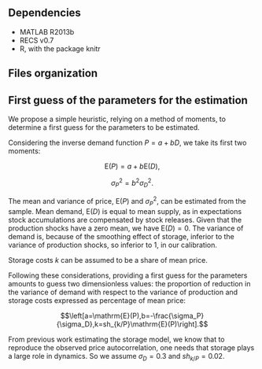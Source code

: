 ## Dependencies

* MATLAB R2013b
* RECS v0.7
* R, with the package knitr

## Files organization

## First guess of the parameters for the estimation

We propose a simple heuristic, relying on a method of moments, to determine a
first guess for the parameters to be estimated.

Considering the inverse demand function $P=a+b D$, we take its first two
moments:

$$\mathrm{E}(P)=a+b\mathrm{E}(D),$$

$$\sigma_P^2=b^2\sigma_D^2.$$

The mean and variance of price, $\mathrm{E}(P)$ and $\sigma_P^2$, can be
estimated from the sample. Mean demand, $\mathrm{E}(D)$ is equal to mean supply,
as in expectations stock accumulations are compensated by stock releases. Given
that the production shocks have a zero mean, we have $\mathrm{E}(D)=0$. The
variance of demand is, because of the smoothing effect of storage, inferior to
the variance of production shocks, so inferior to 1, in our calibration.

Storage costs $k$ can be assumed to be a share of mean price.

Following these considerations, providing a first guess for the parameters
amounts to guess two dimensionless values: the proportion of reduction in the
variance of demand with respect to the variance of production and storage costs
expressed as percentage of mean price:

$$\left[a=\mathrm{E}(P),b=-\frac{\sigma_P}{\sigma_D},k=sh_{k/P}\mathrm{E}(P)\right].$$

From previous work estimating the storage model, we know that to reproduce the
observed price autocorrelation, one needs that storage plays a large role in
dynamics. So we assume $\sigma_D=0.3$ and $sh_{k/P}=0.02$.
